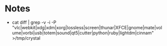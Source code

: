 


Notes
======


* cat diff | grep -v -i -P "vlc|webkit|xdg|xdm|xorg|lossless|screen|thunar|XFCE|gnome|mate|volume|vorbi|usb|totem|sound|qt5|cutter|python|ruby|lightdm|cinnam" >/tmp/crystal
